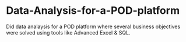 # Data-Analysis-for-a-POD-platform
Did data analaysis for a POD platform where several business objectives were solved using tools like Advanced Excel &amp; SQL.
